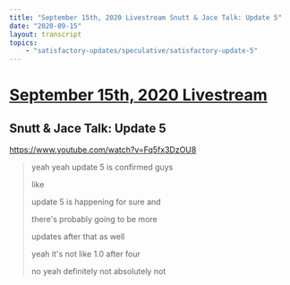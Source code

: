 ```yaml
---
title: "September 15th, 2020 Livestream Snutt & Jace Talk: Update 5"
date: "2020-09-15"
layout: transcript
topics:
    - "satisfactory-updates/speculative/satisfactory-update-5"
---
```

# [September 15th, 2020 Livestream](../2020-09-15.md)
## Snutt & Jace Talk: Update 5
https://www.youtube.com/watch?v=Fq5fx3DzOU8
> yeah yeah update 5 is confirmed guys
> 
> like
> 
> update 5 is happening for sure and
> 
> there's probably going to be more
> 
> updates after that as well
> 
> yeah it's not like 1.0 after four
> 
> no yeah definitely not absolutely not
> 
